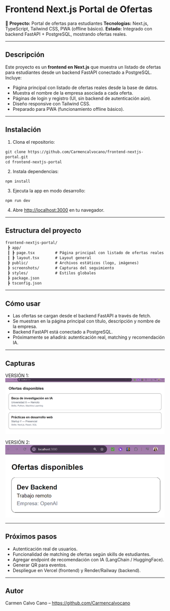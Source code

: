 # Frontend Next.js Portal de Ofertas

🚀 **Proyecto:** Portal de ofertas para estudiantes
**Tecnologías:** Next.js, TypeScript, Tailwind CSS, PWA (offline básico).
**Estado:** Integrado con backend FastAPI + PostgreSQL, mostrando ofertas reales.

---

## Descripción

Este proyecto es un **frontend en Next.js** que muestra un listado de ofertas para estudiantes desde un backend FastAPI conectado a PostgreSQL.
Incluye:

* Página principal con listado de ofertas reales desde la base de datos.
* Muestra el nombre de la empresa asociada a cada oferta.
* Páginas de login y registro (UI, sin backend de autenticación aún).
* Diseño responsive con Tailwind CSS.
* Preparado para PWA (funcionamiento offline básico).

---

## Instalación

1. Clona el repositorio:

```
git clone https://github.com/Carmencalvocano/frontend-nextjs-portal.git
cd frontend-nextjs-portal
```

2. Instala dependencias:

```
npm install
```

3. Ejecuta la app en modo desarrollo:

```
npm run dev
```

4. Abre [http://localhost:3000](http://localhost:3000) en tu navegador.

---

## Estructura del proyecto

```
frontend-nextjs-portal/
 ┣ app/
 ┃ ┣ page.tsx         # Página principal con listado de ofertas reales
 ┃ ┣ layout.tsx       # Layout general
 ┣ public/            # Archivos estáticos (logo, imágenes)
 ┣ screenshots/       # Capturas del seguimiento
 ┣ styles/            # Estilos globales
 ┣ package.json
 ┣ tsconfig.json
```

---

## Cómo usar

* Las ofertas se cargan desde el backend FastAPI a través de fetch.
* Se muestran en la página principal con título, descripción y nombre de la empresa.
* Backend FastAPI está conectado a PostgreSQL.
* Próximamente se añadirá: autenticación real, matching y recomendación IA.

---

## Capturas

VERSIÓN 1:
![Listado de ofertas](Screenshots/Version1_Show_offers_basic_2025-09-30.png)

VERSIÓN 2:
![Listado de ofertas CONEXIÓN CON API](Screenshots/Version2_Show_offers_basic_2025-10-01.png)


---

## Próximos pasos

* Autenticación real de usuarios.
* Funcionalidad de matching de ofertas según skills de estudiantes.
* Agregar endpoint de recomendación con IA (LangChain / HuggingFace).
* Generar QR para eventos.
* Despliegue en Vercel (frontend) y Render/Railway (backend).

---

## Autor

Carmen Calvo Cano – https://github.com/Carmencalvocano
